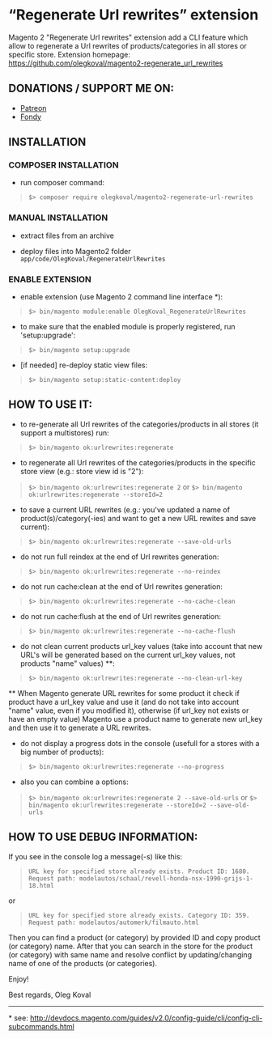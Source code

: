 “Regenerate Url rewrites” extension
=====================
Magento 2 "Regenerate Url rewrites" extension add a CLI feature which allow to regenerate a Url rewrites of products/categories in all stores or specific store.
Extension homepage: https://github.com/olegkoval/magento2-regenerate_url_rewrites

## DONATIONS / SUPPORT ME ON:
* [Patreon](https://www.patreon.com/olegkoval)
* [Fondy](https://api.fondy.eu/s/ghYyR)

## INSTALLATION

### COMPOSER INSTALLATION
* run composer command:
>`$> composer require olegkoval/magento2-regenerate-url-rewrites`

### MANUAL INSTALLATION
* extract files from an archive

* deploy files into Magento2 folder `app/code/OlegKoval/RegenerateUrlRewrites`

### ENABLE EXTENSION
* enable extension (use Magento 2 command line interface \*):
>`$> bin/magento module:enable OlegKoval_RegenerateUrlRewrites`

* to make sure that the enabled module is properly registered, run 'setup:upgrade':
>`$> bin/magento setup:upgrade`

* [if needed] re-deploy static view files:
>`$> bin/magento setup:static-content:deploy`


## HOW TO USE IT:
* to re-generate all Url rewrites of the categories/products in all stores (it support a multistores) run:
>`$> bin/magento ok:urlrewrites:regenerate`

* to regenerate all Url rewrites of the categories/products in the specific store view (e.g.: store view id is "2"):
>`$> bin/magento ok:urlrewrites:regenerate 2`
or
>`$> bin/magento ok:urlrewrites:regenerate --storeId=2`

* to save a current URL rewrites (e.g.: you've updated a name of product(s)/category(-ies) and want to get a new URL rewites and save current):
>`$> bin/magento ok:urlrewrites:regenerate --save-old-urls`

* do not run full reindex at the end of Url rewrites generation:
>`$> bin/magento ok:urlrewrites:regenerate --no-reindex`

* do not run cache:clean at the end of Url rewrites generation:
>`$> bin/magento ok:urlrewrites:regenerate --no-cache-clean`

* do not run cache:flush at the end of Url rewrites generation:
>`$> bin/magento ok:urlrewrites:regenerate --no-cache-flush`

* do not clean current products url_key values (take into account that new URL's will be generated based on the current url_key values, not products "name" values) \*\*:
>`$> bin/magento ok:urlrewrites:regenerate --no-clean-url-key`

\*\* When Magento generate URL rewrites for some product it check if product have a url_key value and use it (and do not take into account "name" value, even if you modified it), otherwise (if url_key not exists or have an empty value) Magento use a product name to generate new url_key and then use it to generate a URL rewrites.

* do not display a progress dots in the console (usefull for a stores with a big number of products):
>`$> bin/magento ok:urlrewrites:regenerate --no-progress`

* also you can combine a options:
>`$> bin/magento ok:urlrewrites:regenerate 2 --save-old-urls`
or
>`$> bin/magento ok:urlrewrites:regenerate --storeId=2 --save-old-urls`

## HOW TO USE DEBUG INFORMATION:
If you see in the console log a message(-s) like this:
>`URL key for specified store already exists. Product ID: 1680. Request path: modelautos/schaal/revell-honda-nsx-1990-grijs-1-18.html`

or

>`URL key for specified store already exists. Category ID: 359. Request path: modelautos/automerk/filmauto.html`

Then you can find a product (or category) by provided ID and copy product (or category) name. After that you can search in the store for the product (or category) with same name and resolve conflict by updating/changing name of one of the products (or categories).

Enjoy!

Best regards,
Oleg Koval

-------------
\* see: http://devdocs.magento.com/guides/v2.0/config-guide/cli/config-cli-subcommands.html

